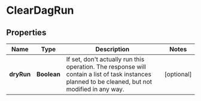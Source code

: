 # ClearDagRun

## Properties
Name | Type | Description | Notes
------------ | ------------- | ------------- | -------------
**dryRun** | **Boolean** | If set, don&#x27;t actually run this operation. The response will contain a list of task instances planned to be cleaned, but not modified in any way.  |  [optional]
